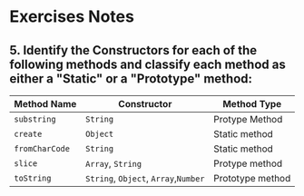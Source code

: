 # Exercises Notes

## 5. Identify the Constructors for each of the following methods and classify each method as either a "Static" or a "Prototype" method:

| Method Name | Constructor | Method Type     |
| ---         | ----        | ---             |
| `substring` | `String`    | Protype Method  |
| `create`    | `Object`    | Static method   |
| `fromCharCode`|`String` |Static method|
| `slice`| `Array`, `String`| Protype method |
|`toString` | `String`, `Object`, `Array`,`Number` | Prototype method|